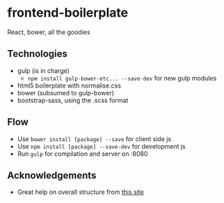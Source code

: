 # frontend-boilerplate
React, bower, all the goodies


## Technologies

- gulp (is in charge)
	- `npm install gulp-bower-etc... --save-dev` for new gulp modules
- html5 boilerplate with normalise.css
- bower (subsumed to gulp-bower)
- bootstrap-sass, using the .scss format


## Flow

- Use `bower install [package] --save` for client side js
- Use `npm install [package] --save-dev` for development js
- Run `gulp` for compilation and server on :8080


## Acknowledgements

- Great help on overall structure from [this site](http://ericlbarnes.com/setting-gulp-bower-bootstrap-sass-fontawesome/)
